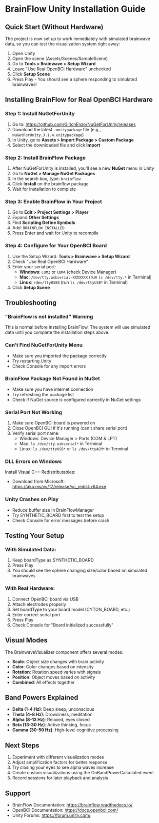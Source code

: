 # BrainFlow Unity Installation Guide

## Quick Start (Without Hardware)

The project is now set up to work immediately with simulated brainwave data, so you can test the visualization system right away:

1. Open Unity
2. Open the scene (Assets/Scenes/SampleScene)
3. Go to **Tools > Brainwave > Setup Wizard**
4. Leave "Use Real OpenBCI Hardware" unchecked
5. Click **Setup Scene**
6. Press Play - You should see a sphere responding to simulated brainwaves!

## Installing BrainFlow for Real OpenBCI Hardware

### Step 1: Install NuGetForUnity

1. Go to: https://github.com/GlitchEnzo/NuGetForUnity/releases
2. Download the latest `.unitypackage` file (e.g., `NuGetForUnity.3.1.4.unitypackage`)
3. In Unity, go to **Assets > Import Package > Custom Package**
4. Select the downloaded file and click **Import**

### Step 2: Install BrainFlow Package

1. After NuGetForUnity is installed, you'll see a new **NuGet** menu in Unity
2. Go to **NuGet > Manage NuGet Packages**
3. In the search box, type: `brainflow`
4. Click **Install** on the brainflow package
5. Wait for installation to complete

### Step 3: Enable BrainFlow in Your Project

1. Go to **Edit > Project Settings > Player**
2. Expand **Other Settings**
3. Find **Scripting Define Symbols**
4. Add: `BRAINFLOW_INSTALLED`
5. Press Enter and wait for Unity to recompile

### Step 4: Configure for Your OpenBCI Board

1. Use the Setup Wizard: **Tools > Brainwave > Setup Wizard**
2. Check "Use Real OpenBCI Hardware"
3. Enter your serial port:
   - **Windows**: `COM3` or `COM4` (check Device Manager)
   - **Mac**: `/dev/tty.usbserial-XXXXXXX` (run `ls /dev/tty.*` in Terminal)
   - **Linux**: `/dev/ttyUSB0` (run `ls /dev/ttyUSB*` in Terminal)
4. Click **Setup Scene**

## Troubleshooting

### "BrainFlow is not installed" Warning
This is normal before installing BrainFlow. The system will use simulated data until you complete the installation steps above.

### Can't Find NuGetForUnity Menu
- Make sure you imported the package correctly
- Try restarting Unity
- Check Console for any import errors

### BrainFlow Package Not Found in NuGet
- Make sure you have internet connection
- Try refreshing the package list
- Check if NuGet source is configured correctly in NuGet settings

### Serial Port Not Working
1. Make sure OpenBCI board is powered on
2. Close OpenBCI GUI if it's running (can't share serial port)
3. Verify serial port name:
   - Windows: Device Manager > Ports (COM & LPT)
   - Mac: `ls /dev/tty.usbserial*` in Terminal
   - Linux: `ls /dev/ttyUSB*` or `ls /dev/ttyACM*` in Terminal

### DLL Errors on Windows
Install Visual C++ Redistributables:
- Download from Microsoft: https://aka.ms/vs/17/release/vc_redist.x64.exe

### Unity Crashes on Play
- Reduce buffer size in BrainFlowManager
- Try SYNTHETIC_BOARD first to test the setup
- Check Console for error messages before crash

## Testing Your Setup

### With Simulated Data:
1. Keep boardType as SYNTHETIC_BOARD
2. Press Play
3. You should see the sphere changing size/color based on simulated brainwaves

### With Real Hardware:
1. Connect OpenBCI board via USB
2. Attach electrodes properly
3. Set boardType to your board model (CYTON_BOARD, etc.)
4. Enter correct serial port
5. Press Play
6. Check Console for "Board initialized successfully"

## Visual Modes

The BrainwaveVisualizer component offers several modes:
- **Scale**: Object size changes with brain activity
- **Color**: Color changes based on intensity
- **Rotation**: Rotation speed varies with signals
- **Position**: Object moves based on activity
- **Combined**: All effects together

## Band Powers Explained

- **Delta (1-4 Hz)**: Deep sleep, unconscious
- **Theta (4-8 Hz)**: Drowsiness, meditation
- **Alpha (8-13 Hz)**: Relaxed, eyes closed
- **Beta (13-30 Hz)**: Active thinking, focus
- **Gamma (30-50 Hz)**: High-level cognitive processing

## Next Steps

1. Experiment with different visualization modes
2. Adjust amplification factors for better response
3. Try closing your eyes to see alpha waves increase
4. Create custom visualizations using the OnBandPowerCalculated event
5. Record sessions for later playback and analysis

## Support

- BrainFlow Documentation: https://brainflow.readthedocs.io/
- OpenBCI Documentation: https://docs.openbci.com/
- Unity Forums: https://forum.unity.com/